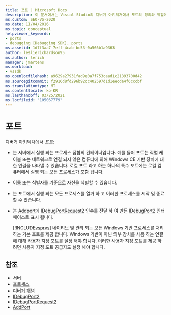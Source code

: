 ```yaml
---
title: 포트 | Microsoft Docs
description: 이 문서에서는 Visual Studio의 디버거 아키텍처에서 포트의 정의와 역할에 대해 설명 합니다.
ms.custom: SEO-VS-2020
ms.date: 11/04/2016
ms.topic: conceptual
helpviewer_keywords:
- ports
- debugging [Debugging SDK], ports
ms.assetid: 1d7f3aa7-7eff-4cab-bc53-0a566b1a9363
author: leslierichardson95
ms.author: lerich
manager: jmartens
ms.workload:
- vssdk
ms.openlocfilehash: a9629a27931fad9e0a7f753caad1c21893700d42
ms.sourcegitcommit: f2916d8fd296b92cc402597d1d1eecda4f6cccbf
ms.translationtype: MT
ms.contentlocale: ko-KR
ms.lasthandoff: 03/25/2021
ms.locfileid: "105067779"
---
```

# <a name="ports"></a>포트
디버거 아키텍처에서 *포트*:

- 는 서버에서 실행 되는 프로세스 집합의 컨테이너입니다. 예를 들어 포트는 직렬 케이블 또는 네트워크로 연결 되지 않은 컴퓨터에 의해 Windows CE 기반 장치에 대 한 연결을 나타낼 수 있습니다. 로컬 포트 라고 하는 하나의 특수 포트에는 로컬 컴퓨터에서 실행 되는 모든 프로세스가 포함 됩니다.

- 이름 또는 식별자를 기준으로 자신을 식별할 수 있습니다.

- 는 포트에서 실행 되는 모든 프로세스를 열거 하 고 이러한 프로세스를 시작 및 종료할 수 있습니다.

- 는 [Addport](../../extensibility/debugger/reference/idebugportsupplier2-addport.md)에 [IDebugPortRequest2](../../extensibility/debugger/reference/idebugportrequest2.md) 인수를 전달 하 여 만든 [IDebugPort2](../../extensibility/debugger/reference/idebugport2.md) 인터페이스로 표시 됩니다.

  [!INCLUDE[vsprvs](../../code-quality/includes/vsprvs_md.md)] 네이티브 및 관리 되는 모든 Windows 기반 프로세스를 처리 하는 기본 포트를 제공 합니다. Windows 기반이 아닌 외부 장치를 사용 하는 연결에 대해 사용자 지정 포트를 설정 해야 합니다. 이러한 사용자 지정 포트를 제공 하려면 사용자 지정 포트 공급자도 설정 해야 합니다.

## <a name="see-also"></a>참조
- [서버](../../extensibility/debugger/servers-visual-studio-sdk.md)
- [프로세스](../../extensibility/debugger/processes.md)
- [디버거 개념](../../extensibility/debugger/debugger-concepts.md)
- [IDebugPort2](../../extensibility/debugger/reference/idebugport2.md)
- [IDebugPortRequest2](../../extensibility/debugger/reference/idebugportrequest2.md)
- [AddPort](../../extensibility/debugger/reference/idebugportsupplier2-addport.md)
